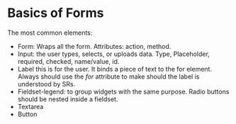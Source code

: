 # Basics of Forms

The most common elements:

* Form: Wraps all the form. Attributes: action, method.
* Input: the user types, selects, or uploads data. Type, Placeholder, required, checked, name/value, id.
* Label this is for the user. It binds a piece of text to the for element. Always should use the _for_ attribute to make should the label is understood by SRs.
* Fieldset-legend: to group widgets with the same purpose. Radio buttons should be nested inside a fieldset.
* Textarea
* Button
